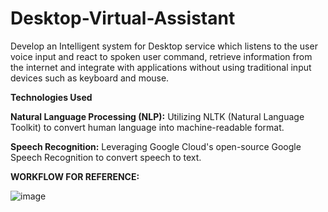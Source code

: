 # Desktop-Virtual-Assistant
Develop an Intelligent system for Desktop service which
listens to the user voice input and react to spoken user
command, retrieve information from the internet and
integrate with applications without using traditional input
devices such as keyboard and mouse.

**Technologies Used**

**Natural Language Processing (NLP):** Utilizing NLTK (Natural Language Toolkit) to convert human language into machine-readable format.

**Speech Recognition:** Leveraging Google Cloud's open-source Google Speech Recognition to convert speech to text.

**WORKFLOW FOR REFERENCE:**

![image](https://github.com/user-attachments/assets/11bd9fc1-5482-43b5-ac84-89f42849b5f4)

